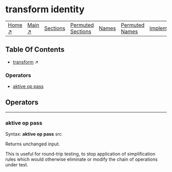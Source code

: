 # transform identity

||||||||
|---|---|---|---|---|---|---|
|[Home ↗](/)|[Main ↗](index.md)|[Sections](index.md#sectree)|[Permuted Sections](bypsections.md)|[Names](byname.md)|[Permuted Names](bypnames.md)|[Implementations](bylang.md)|

## Table Of Contents

  - [transform](transform.md) ↗


### Operators

 - [aktive op pass](#op_pass)

## Operators

---
### <a name='op_pass'></a> aktive op pass

Syntax: __aktive op pass__ src

Returns unchanged input.

This is useful for round-trip testing, to stop application of simplification rules which would otherwise eliminate or modify the chain of operations under test.


